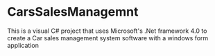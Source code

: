 # CarsSalesManagemnt
This is a visual C# project that uses Microsoft's .Net framework 4.0 to create a Car sales management system software with a windows form application
